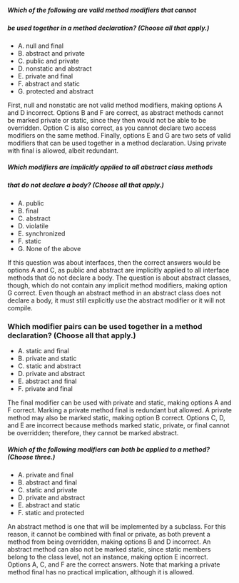 ##### Which of the following are valid method modifiers that cannot
##### be used together in a method declaration? (Choose all that apply.)
* A. null and final
* B. abstract and private
* C. public and private
* D. nonstatic and abstract
* E. private and final
* F. abstract and static
* G. protected and abstract

First, null and nonstatic are not valid method modifiers, making options A and D incorrect.
Options B and F are correct, as abstract methods cannot be marked private or static,
since they then would not be able to be overridden.
Option C is also correct, as you cannot declare two access modifiers on the same method.
Finally, options E and G are two sets of valid modifiers that can be used together
in a method declaration.
Using private with final is allowed, albeit redundant.

##### Which modifiers are implicitly applied to all abstract class methods
##### that do not declare a body? (Choose all that apply.)
* A. public
* B. final
* C. abstract
* D. violatile
* E. synchronized
* F. static
* G. None of the above

If this question was about interfaces, then the correct answers would be options A and C,
as public and abstract are implicitly applied to all interface methods that do not declare a body.
The question is about abstract classes, though, which do not contain any implicit method modifiers,
making option G correct.
Even though an abstract method in an abstract class does not declare a body,
it must still explicitly use the abstract modifier or it will not compile.

### Which modifier pairs can be used together in a method declaration? (Choose all that apply.)
* A. static and final
* B. private and static
* C. static and abstract
* D. private and abstract
* E. abstract and final
* F. private and final

The final modifier can be used with private and static, making options A and F correct.
Marking a private method final is redundant but allowed.
A private method may also be marked static, making option B correct.
Options C, D, and E are incorrect because methods marked static, private,
or final cannot be overridden; therefore, they cannot be marked abstract.

##### Which of the following modifiers can both be applied to a method? (Choose three.)
* A. private and final
* B. abstract and final
* C. static and private
* D. private and abstract
* E. abstract and static
* F. static and protected

An abstract method is one that will be implemented by a subclass.
For this reason, it cannot be combined with final or private,
as both prevent a method from being overridden, making options B and D incorrect.
An abstract method can also not be marked static,
since static members belong to the class level, not an instance, making option E incorrect.
Options A, C, and F are the correct answers.
Note that marking a private method final has no practical implication, although it is allowed.


